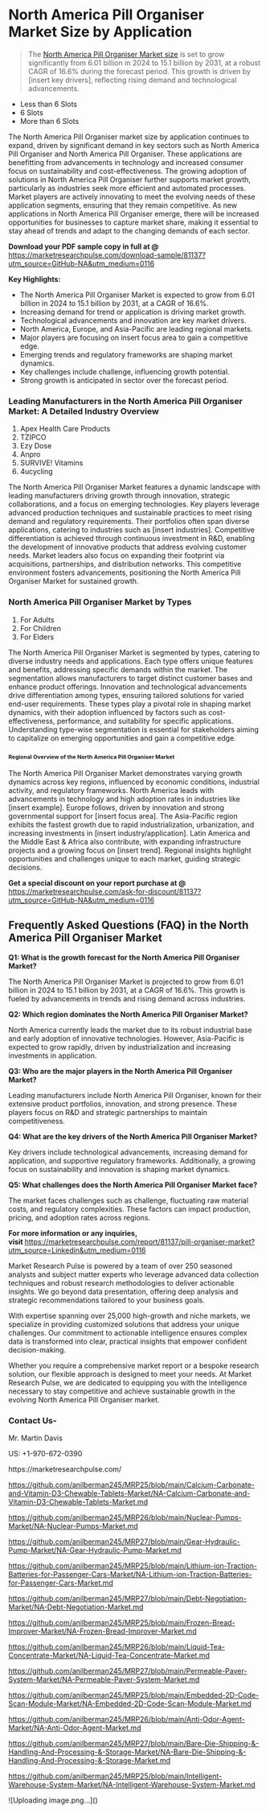 <h1>North America Pill Organiser Market&nbsp;Size by Application</h1><blockquote><p>The <a href="https://marketresearchpulse.com/download-sample/81137?utm_source=GitHub-NA&amp;utm_medium=0116">North America Pill Organiser Market size</a> is set to grow significantly from 6.01 billion in 2024 to 15.1 billion by 2031, at a robust CAGR of 16.6% during the forecast period. This growth is driven by [insert key drivers], reflecting rising demand and technological advancements.</p></blockquote><ul><li>Less than 6 Slots<li> 6 Slots<li> More than 6 Slots</li></ul><p>The North America Pill Organiser market size by application continues to expand, driven by significant demand in key sectors such as North America Pill Organiser and North America Pill Organiser. These applications are benefitting from advancements in technology and increased consumer focus on sustainability and cost-effectiveness. The growing adoption of solutions in North America Pill Organiser further supports market growth, particularly as industries seek more efficient and automated processes. Market players are actively innovating to meet the evolving needs of these application segments, ensuring that they remain competitive. As new applications in North America Pill Organiser emerge, there will be increased opportunities for businesses to capture market share, making it essential to stay ahead of trends and adapt to the changing demands of each sector.</p><p><strong>Download your PDF sample copy in full at @ </strong><a href="https://marketresearchpulse.com/download-sample/81137?utm_source=GitHub-NA&amp;utm_medium=0116">https://marketresearchpulse.com/download-sample/81137?utm_source=GitHub-NA&amp;utm_medium=0116</a></p><p><strong>Key Highlights: </strong></p><ul><li>The North America Pill Organiser Market is expected to grow from 6.01 billion in 2024 to 15.1 billion by 2031, at a CAGR of 16.6%.</li><li>Increasing demand for trend or application is driving market growth.</li><li>Technological advancements and innovation are key market drivers.</li><li>North America, Europe, and Asia-Pacific are leading regional markets.</li><li>Major players are focusing on insert focus area to gain a competitive edge.</li><li>Emerging trends and regulatory frameworks are shaping market dynamics.</li><li>Key challenges include challenge, influencing growth potential.</li><li>Strong growth is anticipated in sector over the forecast period.</li></ul><h3>Leading Manufacturers in the North America Pill Organiser Market: A Detailed Industry Overview</h3><ol><li>Apex Health Care Products</li><li>TZIPCO</li><li>Ezy Dose</li><li>Anpro</li><li>SURVIVE! Vitamins</li><li>4ucycling</li></ol><div class="flex max-w-full flex-col flex-grow"><div class="min-h-8 text-message flex w-full flex-col items-end gap-2 whitespace-normal break-words [.text-message+&amp;]:mt-5" dir="auto" data-message-author-role="assistant" data-message-id="fd8432e4-4910-450d-b182-61b7bfb0a01f" data-message-model-slug="gpt-4o"><div class="flex w-full flex-col gap-1 empty:hidden first:pt-[3px]"><div class="markdown prose w-full break-words dark:prose-invert light"><p>The North America Pill Organiser Market features a dynamic landscape with leading manufacturers driving growth through innovation, strategic collaborations, and a focus on emerging technologies. Key players leverage advanced production techniques and sustainable practices to meet rising demand and regulatory requirements. Their portfolios often span diverse applications, catering to industries such as [insert industries]. Competitive differentiation is achieved through continuous investment in R&amp;D, enabling the development of innovative products that address evolving customer needs. Market leaders also focus on expanding their footprint via acquisitions, partnerships, and distribution networks. This competitive environment fosters advancements, positioning the North America Pill Organiser Market for sustained growth.</p></div></div></div></div><h3>North America Pill Organiser Market by Types</h3><ol><li>For Adults<li> For Children<li> For Elders</li></ol><div class="flex max-w-full flex-col flex-grow"><div class="min-h-8 text-message flex w-full flex-col items-end gap-2 whitespace-normal break-words [.text-message+&amp;]:mt-5" dir="auto" data-message-author-role="assistant" data-message-id="084470be-0bb7-4664-bddf-5156b4f41249" data-message-model-slug="gpt-4o-mini"><div class="flex w-full flex-col gap-1 empty:hidden first:pt-[3px]"><div class="markdown prose w-full break-words dark:prose-invert light"><p>The North America Pill Organiser Market is segmented by types, catering to diverse industry needs and applications. Each type offers unique features and benefits, addressing specific demands within the market. The segmentation allows manufacturers to target distinct customer bases and enhance product offerings. Innovation and technological advancements drive differentiation among types, ensuring tailored solutions for varied end-user requirements. These types play a pivotal role in shaping market dynamics, with their adoption influenced by factors such as cost-effectiveness, performance, and suitability for specific applications. Understanding type-wise segmentation is essential for stakeholders aiming to capitalize on emerging opportunities and gain a competitive edge.</p></div></div></div></div><h3><span style="font-size: 11px;">Regional Overview of the North America Pill Organiser Market</span></h3><div class="flex max-w-full flex-col flex-grow"><div class="min-h-8 text-message flex w-full flex-col items-end gap-2 whitespace-normal break-words [.text-message+&amp;]:mt-5" dir="auto" data-message-author-role="assistant" data-message-id="e9038762-ce64-4e30-91c9-9bd413514231" data-message-model-slug="gpt-4o-mini"><div class="flex w-full flex-col gap-1 empty:hidden first:pt-[3px]"><div class="markdown prose w-full break-words dark:prose-invert light"><p>The North America Pill Organiser Market demonstrates varying growth dynamics across key regions, influenced by economic conditions, industrial activity, and regulatory frameworks. North America leads with advancements in technology and high adoption rates in industries like [insert example]. Europe follows, driven by innovation and strong governmental support for [insert focus area]. The Asia-Pacific region exhibits the fastest growth due to rapid industrialization, urbanization, and increasing investments in [insert industry/application]. Latin America and the Middle East &amp; Africa also contribute, with expanding infrastructure projects and a growing focus on [insert trend]. Regional insights highlight opportunities and challenges unique to each market, guiding strategic decisions.</p></div></div></div></div><p><strong>Get a special discount on your report purchase at @ </strong><a href="https://marketresearchpulse.com/ask-for-discount/81137?utm_source=GitHub-NA&amp;utm_medium=0116">https://marketresearchpulse.com/ask-for-discount/81137?utm_source=GitHub-NA&amp;utm_medium=0116</a></p><h2>Frequently Asked Questions (FAQ) in the North America Pill Organiser Market</h2><p><strong>Q1: What is the growth forecast for the North America Pill Organiser Market?</strong></p><p>The North America Pill Organiser Market is projected to grow from 6.01 billion in 2024 to 15.1 billion by 2031, at a CAGR of 16.6%. This growth is fueled by advancements in trends and rising demand across industries.</p><p><strong>Q2: Which region dominates the North America Pill Organiser Market?</strong></p><p>North America currently leads the market due to its robust industrial base and early adoption of innovative technologies. However, Asia-Pacific is expected to grow rapidly, driven by industrialization and increasing investments in application.</p><p><strong>Q3: Who are the major players in the North America Pill Organiser Market?</strong></p><p>Leading manufacturers include North America Pill Organiser, known for their extensive product portfolios, innovation, and strong presence. These players focus on R&amp;D and strategic partnerships to maintain competitiveness.</p><p><strong>Q4: What are the key drivers of the North America Pill Organiser Market?</strong></p><p>Key drivers include technological advancements, increasing demand for application, and supportive regulatory frameworks. Additionally, a growing focus on sustainability and innovation is shaping market dynamics.</p><p><strong>Q5: What challenges does the North America Pill Organiser Market face?</strong></p><p>The market faces challenges such as challenge, fluctuating raw material costs, and regulatory complexities. These factors can impact production, pricing, and adoption rates across regions.</p><p><strong>For more information or any inquiries, visit&nbsp;</strong><a href="https://marketresearchpulse.com/report/81137/pill-organiser-market?utm_source=Linkedin&utm_medium=0116">https://marketresearchpulse.com/report/81137/pill-organiser-market?utm_source=Linkedin&utm_medium=0116</a></p><p>Market Research Pulse is powered by a team of over 250 seasoned analysts and subject matter experts who leverage advanced data collection techniques and robust research methodologies to deliver actionable insights. We go beyond data presentation, offering deep analysis and strategic recommendations tailored to your business goals.</p><p>With expertise spanning over 25,000 high-growth and niche markets, we specialize in providing customized solutions that address your unique challenges. Our commitment to actionable intelligence ensures complex data is transformed into clear, practical insights that empower confident decision-making.</p><p>Whether you require a comprehensive market report or a bespoke research solution, our flexible approach is designed to meet your needs. At Market Research Pulse, we are dedicated to equipping you with the intelligence necessary to stay competitive and achieve sustainable growth in the evolving North America Pill Organiser market.</p><h3><strong>Contact Us-</strong></h3><p>Mr. Martin Davis</p><p>US: +1-970-672-0390</p><p>https://marketresearchpulse.com/</p><p><a href="https://github.com/anilberman245/MRP25/blob/main/Calcium-Carbonate-and-Vitamin-D3-Chewable-Tablets-Market/NA-Calcium-Carbonate-and-Vitamin-D3-Chewable-Tablets-Market.md">https://github.com/anilberman245/MRP25/blob/main/Calcium-Carbonate-and-Vitamin-D3-Chewable-Tablets-Market/NA-Calcium-Carbonate-and-Vitamin-D3-Chewable-Tablets-Market.md</a></p><p><a href="https://github.com/anilberman245/MRP26/blob/main/Nuclear-Pumps-Market/NA-Nuclear-Pumps-Market.md">https://github.com/anilberman245/MRP26/blob/main/Nuclear-Pumps-Market/NA-Nuclear-Pumps-Market.md</a></p><p><a href="https://github.com/anilberman245/MRP27/blob/main/Gear-Hydraulic-Pump-Market/NA-Gear-Hydraulic-Pump-Market.md">https://github.com/anilberman245/MRP27/blob/main/Gear-Hydraulic-Pump-Market/NA-Gear-Hydraulic-Pump-Market.md</a></p><p><a href="https://github.com/anilberman245/MRP25/blob/main/Lithium-ion-Traction-Batteries-for-Passenger-Cars-Market/NA-Lithium-ion-Traction-Batteries-for-Passenger-Cars-Market.md">https://github.com/anilberman245/MRP25/blob/main/Lithium-ion-Traction-Batteries-for-Passenger-Cars-Market/NA-Lithium-ion-Traction-Batteries-for-Passenger-Cars-Market.md</a></p><p><a href="https://github.com/anilberman245/MRP27/blob/main/Debt-Negotiation-Market/NA-Debt-Negotiation-Market.md">https://github.com/anilberman245/MRP27/blob/main/Debt-Negotiation-Market/NA-Debt-Negotiation-Market.md</a></p><p><a href="https://github.com/anilberman245/MRP25/blob/main/Frozen-Bread-Improver-Market/NA-Frozen-Bread-Improver-Market.md">https://github.com/anilberman245/MRP25/blob/main/Frozen-Bread-Improver-Market/NA-Frozen-Bread-Improver-Market.md</a></p><p><a href="https://github.com/anilberman245/MRP26/blob/main/Liquid-Tea-Concentrate-Market/NA-Liquid-Tea-Concentrate-Market.md">https://github.com/anilberman245/MRP26/blob/main/Liquid-Tea-Concentrate-Market/NA-Liquid-Tea-Concentrate-Market.md</a></p><p><a href="https://github.com/anilberman245/MRP27/blob/main/Permeable-Paver-System-Market/NA-Permeable-Paver-System-Market.md">https://github.com/anilberman245/MRP27/blob/main/Permeable-Paver-System-Market/NA-Permeable-Paver-System-Market.md</a></p><p><a href="https://github.com/anilberman245/MRP25/blob/main/Embedded-2D-Code-Scan-Module-Market/NA-Embedded-2D-Code-Scan-Module-Market.md">https://github.com/anilberman245/MRP25/blob/main/Embedded-2D-Code-Scan-Module-Market/NA-Embedded-2D-Code-Scan-Module-Market.md</a></p><p><a href="https://github.com/anilberman245/MRP26/blob/main/Anti-Odor-Agent-Market/NA-Anti-Odor-Agent-Market.md">https://github.com/anilberman245/MRP26/blob/main/Anti-Odor-Agent-Market/NA-Anti-Odor-Agent-Market.md</a></p><p><a href="https://github.com/anilberman245/MRP27/blob/main/Bare-Die-Shipping-&-Handling-And-Processing-&-Storage-Market/NA-Bare-Die-Shipping-&-Handling-And-Processing-&-Storage-Market.md">https://github.com/anilberman245/MRP27/blob/main/Bare-Die-Shipping-&-Handling-And-Processing-&-Storage-Market/NA-Bare-Die-Shipping-&-Handling-And-Processing-&-Storage-Market.md</a></p><p><a href="https://github.com/anilberman245/MRP25/blob/main/Intelligent-Warehouse-System-Market/NA-Intelligent-Warehouse-System-Market.md">https://github.com/anilberman245/MRP25/blob/main/Intelligent-Warehouse-System-Market/NA-Intelligent-Warehouse-System-Market.md</a></p>
![Uploading image.png…]()
